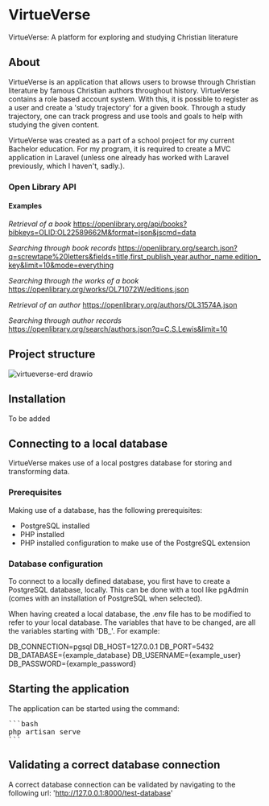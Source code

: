 # VirtueVerse
VirtueVerse: A platform for exploring and studying Christian literature

## About
VirtueVerse is an application that allows users to browse through Christian literature by famous Christian authors throughout history. VirtueVerse contains a role based account system. With this, it is possible to register as a user and create a 'study trajectory' for a given book. Through a study trajectory, one can track progress and use tools and goals to help with studying the given content. 

VirtueVerse was created as a part of a school project for my current Bachelor education. For my program, it is required to create a MVC application in Laravel (unless one already has worked with Laravel previously, which I haven't, sadly.).

### Open Library API

#### Examples
*Retrieval of a book*
https://openlibrary.org/api/books?bibkeys=OLID:OL22589662M&format=json&jscmd=data

*Searching through book records*
https://openlibrary.org/search.json?q=screwtape%20letters&fields=title,first_publish_year,author_name,edition_key&limit=10&mode=everything

*Searching through the works of a book*
https://openlibrary.org/works/OL71072W/editions.json

*Retrieval of an author*
https://openlibrary.org/authors/OL31574A.json

*Searching through author records*
https://openlibrary.org/search/authors.json?q=C.S.Lewis&limit=10

## Project structure
![virtueverse-erd drawio](https://github.com/Lex-van-Os/VirtueVerse/assets/44748283/0e5b6736-a1e4-47da-8e1c-55d95342eca8)

## Installation
To be added

## Connecting to a local database
VirtueVerse makes use of a local postgres database for storing and transforming data.

### Prerequisites
Making use of a database, has the following prerequisites:
- PostgreSQL installed
- PHP installed
- PHP installed configuration to make use of the PostgreSQL extension

### Database configuration
To connect to a locally defined database, you first have to create a PostgreSQL database, locally. This can be done with a tool like pgAdmin (comes with an installation of PostgreSQL when selected).

When having created a local database, the .env file has to be modified to refer to your local database. The variables that have to be changed, are all the variables starting with 'DB_'. For example:

DB_CONNECTION=pgsql
DB_HOST=127.0.0.1
DB_PORT=5432
DB_DATABASE={example_database}
DB_USERNAME={example_user}
DB_PASSWORD={example_password}

## Starting the application
The application can be started using the command:
<pre>
```bash
php artisan serve
```
</pre>

## Validating a correct database connection
A correct database connection can be validated by navigating to the following url:
'<http://127.0.0.1:8000/test-database>'
